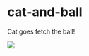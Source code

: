 # cat-and-ball

Cat goes fetch the ball!

![](https://laughing-space-dollop-g4vwqwj77qjfxrp-3000.app.github.dev/)
